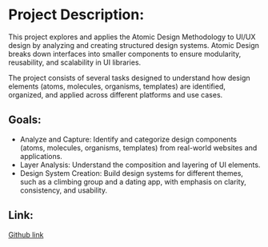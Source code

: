 
# Project Description:

This project explores and applies the Atomic Design Methodology to UI/UX design by analyzing and creating structured design systems. Atomic Design breaks down interfaces into smaller components to ensure modularity, reusability, and scalability in UI libraries.

The project consists of several tasks designed to understand how design elements (atoms, molecules, organisms, templates) are identified, organized, and applied across different platforms and use cases.

## Goals:

   - Analyze and Capture: Identify and categorize design components (atoms, molecules, organisms, templates) from real-world websites and applications.
   - Layer Analysis: Understand the composition and layering of UI elements.
   - Design System Creation: Build design systems for different themes, such as a climbing group and a dating app, with emphasis on clarity, consistency, and usability.

## Link:
[Github link](https://github.com/steodhiambo/atomic-design.git)